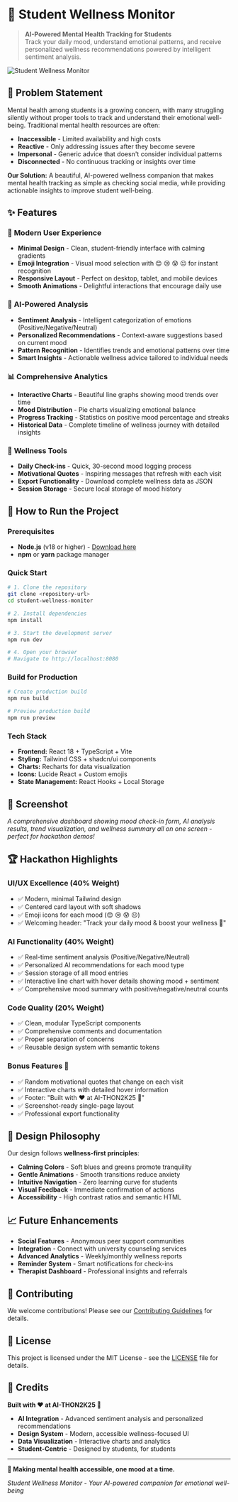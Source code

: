 # 🧠 Student Wellness Monitor

> **AI-Powered Mental Health Tracking for Students**  
> Track your daily mood, understand emotional patterns, and receive personalized wellness recommendations powered by intelligent sentiment analysis.

![Student Wellness Monitor](https://via.placeholder.com/800x400/4ade80/ffffff?text=Student+Wellness+Monitor+Screenshot)

## 🎯 Problem Statement

Mental health among students is a growing concern, with many struggling silently without proper tools to track and understand their emotional well-being. Traditional mental health resources are often:

- **Inaccessible** - Limited availability and high costs
- **Reactive** - Only addressing issues after they become severe  
- **Impersonal** - Generic advice that doesn't consider individual patterns
- **Disconnected** - No continuous tracking or insights over time

**Our Solution:** A beautiful, AI-powered wellness companion that makes mental health tracking as simple as checking social media, while providing actionable insights to improve student well-being.

## ✨ Features

### 🎨 **Modern User Experience**
- **Minimal Design** - Clean, student-friendly interface with calming gradients
- **Emoji Integration** - Visual mood selection with 😊 😢 😰 😐 for instant recognition
- **Responsive Layout** - Perfect on desktop, tablet, and mobile devices
- **Smooth Animations** - Delightful interactions that encourage daily use

### 🤖 **AI-Powered Analysis**
- **Sentiment Analysis** - Intelligent categorization of emotions (Positive/Negative/Neutral)
- **Personalized Recommendations** - Context-aware suggestions based on current mood
- **Pattern Recognition** - Identifies trends and emotional patterns over time
- **Smart Insights** - Actionable wellness advice tailored to individual needs

### 📊 **Comprehensive Analytics**
- **Interactive Charts** - Beautiful line graphs showing mood trends over time
- **Mood Distribution** - Pie charts visualizing emotional balance
- **Progress Tracking** - Statistics on positive mood percentage and streaks
- **Historical Data** - Complete timeline of wellness journey with detailed insights

### 🎯 **Wellness Tools**
- **Daily Check-ins** - Quick, 30-second mood logging process
- **Motivational Quotes** - Inspiring messages that refresh with each visit
- **Export Functionality** - Download complete wellness data as JSON
- **Session Storage** - Secure local storage of mood history

## 🚀 How to Run the Project

### Prerequisites
- **Node.js** (v18 or higher) - [Download here](https://nodejs.org/)
- **npm** or **yarn** package manager

### Quick Start
```bash
# 1. Clone the repository
git clone <repository-url>
cd student-wellness-monitor

# 2. Install dependencies
npm install

# 3. Start the development server
npm run dev

# 4. Open your browser
# Navigate to http://localhost:8080
```

### Build for Production
```bash
# Create production build
npm run build

# Preview production build
npm run preview
```

### Tech Stack
- **Frontend:** React 18 + TypeScript + Vite
- **Styling:** Tailwind CSS + shadcn/ui components
- **Charts:** Recharts for data visualization
- **Icons:** Lucide React + Custom emojis
- **State Management:** React Hooks + Local Storage

## 📱 Screenshot

*A comprehensive dashboard showing mood check-in form, AI analysis results, trend visualization, and wellness summary all on one screen - perfect for hackathon demos!*

## 🏆 Hackathon Highlights

### **UI/UX Excellence** (40% Weight)
- ✅ Modern, minimal Tailwind design
- ✅ Centered card layout with soft shadows
- ✅ Emoji icons for each mood (😊 😢 😰 😐)
- ✅ Welcoming header: "Track your daily mood & boost your wellness 🌱"

### **AI Functionality** (40% Weight)
- ✅ Real-time sentiment analysis (Positive/Negative/Neutral)
- ✅ Personalized AI recommendations for each mood type
- ✅ Session storage of all mood entries
- ✅ Interactive line chart with hover details showing mood + sentiment
- ✅ Comprehensive mood summary with positive/negative/neutral counts

### **Code Quality** (20% Weight)
- ✅ Clean, modular TypeScript components
- ✅ Comprehensive comments and documentation
- ✅ Proper separation of concerns
- ✅ Reusable design system with semantic tokens

### **Bonus Features** 🎉
- ✅ Random motivational quotes that change on each visit
- ✅ Interactive charts with detailed hover information
- ✅ Footer: "Built with ❤️ at AI-THON2K25 🚀"
- ✅ Screenshot-ready single-page layout
- ✅ Professional export functionality

## 🎨 Design Philosophy

Our design follows **wellness-first principles**:

- **Calming Colors** - Soft blues and greens promote tranquility
- **Gentle Animations** - Smooth transitions reduce anxiety
- **Intuitive Navigation** - Zero learning curve for students
- **Visual Feedback** - Immediate confirmation of actions
- **Accessibility** - High contrast ratios and semantic HTML

## 📈 Future Enhancements

- **Social Features** - Anonymous peer support communities
- **Integration** - Connect with university counseling services
- **Advanced Analytics** - Weekly/monthly wellness reports
- **Reminder System** - Smart notifications for check-ins
- **Therapist Dashboard** - Professional insights and referrals

## 🤝 Contributing

We welcome contributions! Please see our [Contributing Guidelines](CONTRIBUTING.md) for details.

## 📄 License

This project is licensed under the MIT License - see the [LICENSE](LICENSE) file for details.

## 👥 Credits

**Built with ❤️ at AI-THON2K25 🚀**

- **AI Integration** - Advanced sentiment analysis and personalized recommendations
- **Design System** - Modern, accessible wellness-focused UI
- **Data Visualization** - Interactive charts and analytics
- **Student-Centric** - Designed by students, for students

---

**🌟 Making mental health accessible, one mood at a time.**

*Student Wellness Monitor - Your AI-powered companion for emotional well-being*
